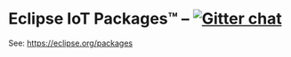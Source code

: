 # Eclipse IoT Packages™ – [![Gitter chat](https://badges.gitter.im/eclipse/packages.png)](https://gitter.im/eclipse/packages)

See: https://eclipse.org/packages
